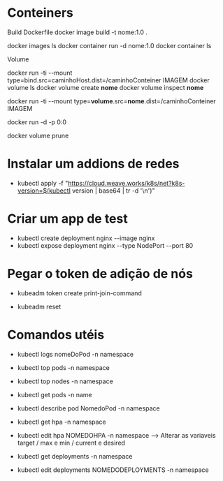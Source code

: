 <h1> Conteiners </h1>

Build Dockerfile
docker image build -t nome:1.0 .

docker images ls
docker container run -d nome:1.0
docker container ls

Volume

docker run -ti --mount type=bind.src=caminhoHost.dist=/caminhoConteiner IMAGEM
docker volume ls
docker volume create **nome**
docker volume inspect **nome**

docker run -ti --mount type=**volume**.src=**nome**.dist=/caminhoConteiner IMAGEM

docker run -d -p 0:0 

docker volume prune
 
# Instalar um addions de redes
* kubectl apply -f "https://cloud.weave.works/k8s/net?k8s-version=$(kubectl version | base64 | tr -d '\n')"
 
 
# Criar um app de test
* kubectl create deployment nginx --image nginx
* kubectl expose deployment nginx --type NodePort --port 80


# Pegar o token de adição de nós 

* kubeadm  token create print-join-command
 
* kubeadm reset 

# Comandos utéis 
* kubectl logs nomeDoPod -n namespace


* kubectl top pods -n namespace

* kubectl top nodes -n namespace

* kubectl get pods -n name 
* kubectl describe pod NomedoPod -n namespace


* kubectl get hpa -n namespace

* kubectl edit hpa  NOMEDOHPA -n namespace -->  Alterar as variaveis target / max e min / current e desired


* kubectl get deployments -n namespace

* kubectl edit deployments NOMEDODEPLOYMENTS -n namespace



